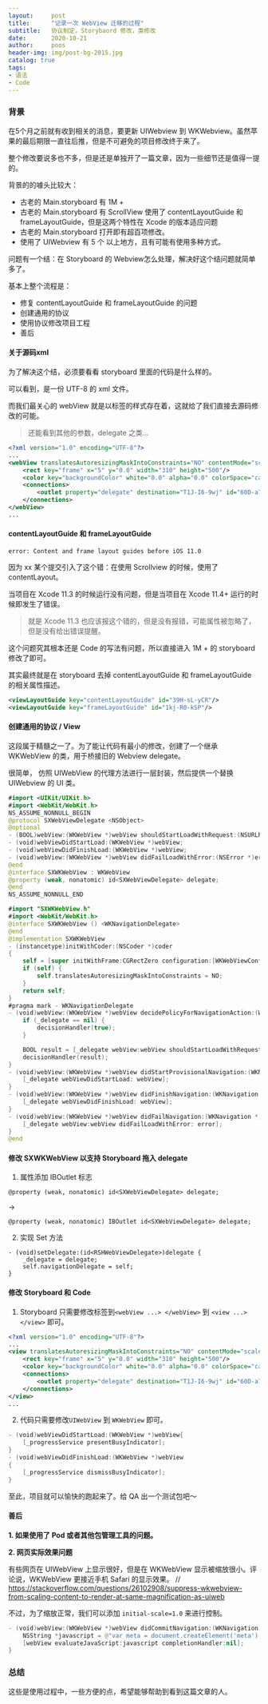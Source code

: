 ```yaml
---
layout:     post
title:      "记录一次 WebView 迁移的过程"
subtitle:   协议制定，Storybaord 修改，类修改
date:       2020-10-21
author:     poos
header-img: img/post-bg-2015.jpg
catalog: true
tags:
- 语法
- Code
---
```


### 背景

在5个月之前就有收到相关的消息，要更新 UIWebview 到 WKWebview。虽然苹果的最后期限一直往后推，但是不可避免的项目修改终于来了。

整个修改要说多也不多，但是还是单独开了一篇文章，因为一些细节还是值得一提的。

背景的的噱头比较大：

- 古老的 Main.storyboard 有 1M +
- 古老的 Main.storyboard 有 ScrollView 使用了 contentLayoutGuide 和 frameLayoutGuide，但是这两个特性在 Xcode 的版本适应问题
- 古老的 Main.storyboard 打开即有超百项修改。
- 使用了 UIWebview 有 5 个 以上地方，且有可能有使用多种方式。


问题有一个结：在 Storyboard 的 Webview怎么处理，解决好这个结问题就简单多了。

基本上整个流程是：

- 修复 contentLayoutGuide 和 frameLayoutGuide 的问题
- 创建通用的协议
- 使用协议修改项目工程
- 善后




#### 关于源码xml
为了解决这个结，必须要看看 storyboard 里面的代码是什么样的。


可以看到，是一份 UTF-8 的 xml 文件。


而我们最关心的 webView 就是以标签的样式存在着，这就给了我们直接去源码修改的可能。

> 还能看到其他的参数，delegate 之类...

```xml
<?xml version="1.0" encoding="UTF-8"?>
...
<webView translatesAutoresizingMaskIntoConstraints="NO" contentMode="scaleToFill" id="4sF-t2-MpG">
    <rect key="frame" x="5" y="0.0" width="310" height="500"/>
    <color key="backgroundColor" white="0.0" alpha="0.0" colorSpace="calibratedWhite"/>
    <connections>
        <outlet property="delegate" destination="T1J-I6-9wj" id="60D-a7-u0y"/>
    </connections>
</webView>
...
```

#### contentLayoutGuide 和 frameLayoutGuide

`error: Content and frame layout guides before iOS 11.0`

因为 xx 某个提交引入了这个错：在使用 Scrollview 的时候，使用了 contentLayout。

当项目在 Xcode 11.3 的时候运行没有问题，但是当项目在 Xcode 11.4+ 运行的时候即发生了错误。

> 就是 Xcode 11.3 也应该报这个错的，但是没有报错，可能属性被忽略了，但是没有给出错误提醒。


这个问题究其根本还是 Code 的写法有问题，所以直接进入 1M + 的 storyboard修改了即可。


其实最终就是在 storyboard 去掉 contentLayoutGuide 和 frameLayoutGuide 的相关属性描述。

```xml
<viewLayoutGuide key="contentLayoutGuide" id="39H-sL-yCR"/>
<viewLayoutGuide key="frameLayoutGuide" id="1kj-R0-kSP"/>
```


#### 创建通用的协议 / View

这段属于精髓之一了。为了能让代码有最小的修改，创建了一个继承 WKWebView 的类，用于桥接旧的 Webview delegate。


很简单， 仿照 UIWebView 的代理方法进行一层封装，然后提供一个替换 UIWebview 的 UI 类。
```swift
#import <UIKit/UIKit.h>
#import <WebKit/WebKit.h>
NS_ASSUME_NONNULL_BEGIN
@protocol SXWebViewDelegate <NSObject>
@optional
- (BOOL)webView:(WKWebView *)webView shouldStartLoadWithRequest:(NSURLRequest *)request navigationType:(WKNavigationType)navigationType;
- (void)webViewDidStartLoad:(WKWebView *)webView;
- (void)webViewDidFinishLoad:(WKWebView *)webView;
- (void)webView:(WKWebView *)webView didFailLoadWithError:(NSError *)error;
@end
@interface SXWKWebView : WKWebView
@property (weak, nonatomic) id<SXWebViewDelegate> delegate;
@end
NS_ASSUME_NONNULL_END
```

```swift
#import "SXWKWebView.h"
#import <WebKit/WebKit.h>
@interface SXWKWebView () <WKNavigationDelegate>
@end
@implementation SXWKWebView
- (instancetype)initWithCoder:(NSCoder *)coder
{
    self = [super initWithFrame:CGRectZero configuration:[WKWebViewConfiguration new]];
    if (self) {
        self.translatesAutoresizingMaskIntoConstraints = NO;
    }
    return self;
}
#pragma mark - WKNavigationDelegate
- (void)webView:(WKWebView *)webView decidePolicyForNavigationAction:(WKNavigationAction *)navigationAction decisionHandler:(void (^)(WKNavigationActionPolicy))decisionHandler {
    if (_delegate == nil) {
        decisionHandler(true);
    }

    BOOL result = [_delegate webView:webView shouldStartLoadWithRequest:navigationAction.request navigationType: navigationAction.navigationType];
    decisionHandler(result);
}
- (void)webView:(WKWebView *)webView didStartProvisionalNavigation:(WKNavigation *)navigation {
    [_delegate webViewDidStartLoad: webView];
}
- (void)webView:(WKWebView *)webView didFinishNavigation:(WKNavigation *)navigation {
    [_delegate webViewDidFinishLoad: webView];
}
- (void)webView:(WKWebView *)webView didFailNavigation:(WKNavigation *)navigation withError:(NSError *)error {
    [_delegate webView:webView didFailLoadWithError: error];
}
@end
```


#### 修改 SXWKWebView 以支持 Storyboard 拖入 delegate


1. 属性添加 IBOutlet 标志

`@property (weak, nonatomic) id<SXWebViewDelegate> delegate;`

->

`@property (weak, nonatomic) IBOutlet id<SXWebViewDelegate> delegate;`

2. 实现 Set 方法

```
- (void)setDelegate:(id<RSHWebViewDelegate>)delegate {
    _delegate = delegate;
    self.navigationDelegate = self;
}
```

#### 修改 Storyboard 和 Code

1. Storyboard 只需要修改标签到`<webView ...> </webView>` 到 `<view ...> </view>` 即可。

```xml
<?xml version="1.0" encoding="UTF-8"?>
...
<view translatesAutoresizingMaskIntoConstraints="NO" contentMode="scaleToFill" id="4sF-t2-MpG">
    <rect key="frame" x="5" y="0.0" width="310" height="500"/>
    <color key="backgroundColor" white="0.0" alpha="0.0" colorSpace="calibratedWhite"/>
    <connections>
        <outlet property="delegate" destination="T1J-I6-9wj" id="60D-a7-u0y"/>
    </connections>
</view>
...
```

2. 代码只需要修改`UIWebView` 到 `WKWebView` 即可。

```swift
- (void)webViewDidStartLoad:(WKWebView *)webView{
    [_progressService presentBusyIndicator];
}
- (void)webViewDidFinishLoad:(WKWebView *)webView
{
    [_progressService dismissBusyIndicator];
}
```

至此，项目就可以愉快的跑起来了。给 QA 出一个测试包吧～

#### 善后


**1. 如果使用了 Pod 或者其他包管理工具的问题。**

**2. 网页实际效果问题**

有些网页在 UIWebView 上显示很好，但是在 WKWebView 显示被缩放很小。评论说，WKWebView 更接近手机 Safari 的显示效果。
// https://stackoverflow.com/questions/26102908/suppress-wkwebview-from-scaling-content-to-render-at-same-magnification-as-uiweb

不过，为了缩放正常，我们可以添加 `initial-scale=1.0` 来进行控制。

```swift
- (void)webView:(WKWebView *)webView didCommitNavigation:(WKNavigation *)navigation {
    NSString *javascript = @"var meta = document.createElement('meta');meta.setAttribute('name', 'viewport');meta.setAttribute('content', 'width=device-width, initial-scale=1.0, maximum-scale=1.0, user-scalable=no');document.getElementsByTagName('head')[0].appendChild(meta);";
    [webView evaluateJavaScript:javascript completionHandler:nil];
}
```


### 总结

这些是使用过程中，一些方便的点，希望能够帮助到看到这篇文章的人。
